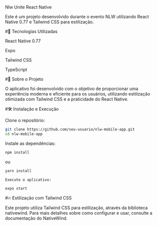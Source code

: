 Nlw Unite React Native

Este é um projeto desenvolvido durante o evento NLW utilizando React Native 0.77 e Tailwind CSS para estilização.

#🚀 Tecnologias Utilizadas

React Native 0.77

Expo

Tailwind CSS

TypeScript

#📱 Sobre o Projeto

O aplicativo foi desenvolvido com o objetivo de proporcionar uma experiência moderna e eficiente para os usuários, utilizando estilização otimizada com Tailwind CSS e a praticidade do React Native.

#🛠 Instalação e Execução

Clone o repositório:
```sh
git clone https://github.com/seu-usuario/nlw-mobile-app.git
cd nlw-mobile-app
```
Instale as dependências:
```sh
npm install
```
ou
```sh
yarn install

Execute o aplicativo:

expo start
```
#🔥 Estilização com Tailwind CSS

Este projeto utiliza Tailwind CSS para estilização, através da biblioteca nativewind. Para mais detalhes sobre como configurar e usar, consulte a documentação do NativeWind.
